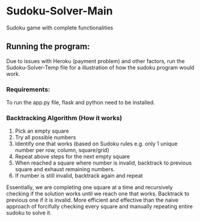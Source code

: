 # Sudoku-Solver-Main
Sudoku game with complete functionalities

## Running the program: 
Due to issues with Heroku (payment problem) and other factors, run the Sudoku-Solver-Temp file for a illustration of how the sudoku program would work.

### Requirements:
To run the app.py file, flask and python need to be installed.

### Backtracking Algorithm (How it works)

1. Pick an empty square
2. Try all possible numbers
3. Identify one that works (based on Sudoku rules e.g. only 1 unique number per row, column, square/grid)
4. Repeat above steps for the next empty square
5. When reached a square where number is invalid, backtrack to previous square and exhaust remaining numbers.
6. If number is still invalid, backtrack again and repeat

Essentially, we are completing one square at a time and recursively checking if the solution works until we reach one that works. Backtrack to previous one if it is invalid. More efficient and effective than the naive approach of forcifully checking every square and manually repeating entire sudoku to solve it.
